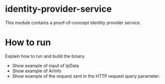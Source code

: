 # identity-provider-service

This module contains a proof-of-concept identity provider service.

# How to run

Explain how to run and build the binary.

* Show example of input of IpData
* Show example of ArInfo
* Show example of the request sent in the HTTP request query parameter.